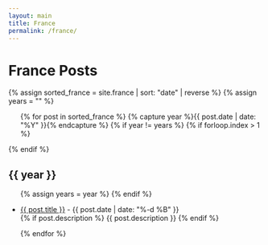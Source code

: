 ```yaml
---
layout: main
title: France
permalink: /france/
---
```


<div class="page-header">
  <h1>France Posts</h1>
</div>
<div>
  {% assign sorted_france = site.france | sort: "date" | reverse %}
  {% assign years = "" %}
  <ul>
    {% for post in sorted_france %}
      {% capture year %}{{ post.date | date: "%Y" }}{% endcapture %}
      {% if year != years %}
        {% if forloop.index > 1 %}</ul>{% endif %}
        <h2>{{ year }}</h2>
        <ul>
        {% assign years = year %}
      {% endif %}
      <li>
        <p>
          <a href="{{ post.url }}">{{ post.title }}</a> -
          <span>{{ post.date | date: "%-d %B" }}</span>
        <br/>
        {% if post.description %}
          {{ post.description }}
        {% endif %}
        </p>
      </li>
    {% endfor %}
  </ul>

